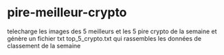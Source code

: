 # pire-meilleur-crypto
telecharge les images des 5 meilleurs et les 5 pire crypto de la semaine et génère un fichier txt top_5_crypto.txt qui rassembles les données de classement de la semaine

